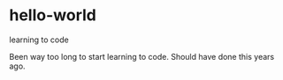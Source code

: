 # hello-world
learning to code

Been way too long to start learning to code.  Should have done this years ago.
